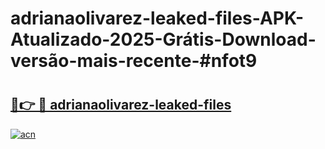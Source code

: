 # adrianaolivarez-leaked-files-APK-Atualizado-2025-Grátis-Download-versão-mais-recente-#nfot9

# <h2><a href="https://ainizakaria.my?title=adrianaolivarez-leaked-files&ref=24M">🔗👉 🔴 adrianaolivarez-leaked-files</a></h2>

[![acn](https://github.com/user-attachments/assets/0f9c940e-d8b0-45ae-aac7-cd30a18b3e1c)](https://ainizakaria.my?title=adrianaolivarez-leaked-files&ref=24M)

